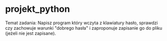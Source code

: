 # projekt_python
Temat zadania: Napisz program który wczyta z klawiatury hasło, sprawdzi czy zachowuje warunki "dobrego hasła" i zaproponuje zapisanie go do pliku (jeżeli nie jest zapisane).

